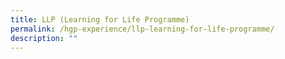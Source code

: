 ```yaml
---
title: LLP (Learning for Life Programme)
permalink: /hgp-experience/llp-learning-for-life-programme/
description: ""
---
```

